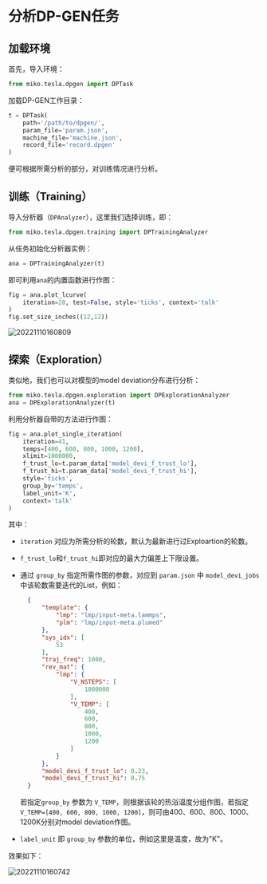 # 分析DP-GEN任务

## 加载环境

首先，导入环境：

```python
from miko.tesla.dpgen import DPTask
```

加载DP-GEN工作目录：

```python
t = DPTask(
    path='/path/to/dpgen/', 
    param_file='param.json', 
    machine_file='machine.json',
    record_file='record.dpgen'
)
```

便可根据所需分析的部分，对训练情况进行分析。

## 训练（Training）

导入分析器（`DPAnalyzer`），这里我们选择训练，即：

```python
from miko.tesla.dpgen.training import DPTrainingAnalyzer
```

从任务初始化分析器实例：

```python
ana = DPTrainingAnalyzer(t)
```

即可利用`ana`的内置函数进行作图：

```py
fig = ana.plot_lcurve(
    iteration=28, test=False, style='ticks', context='talk'
)
fig.set_size_inches((12,12))
```

![20221110160809](https://s2.loli.net/2022/11/10/koHFV25Leu6bdIn.png)

## 探索（Exploration）

类似地，我们也可以对模型的model deviation分布进行分析：

```python
from miko.tesla.dpgen.exploration import DPExplorationAnalyzer
ana = DPExplorationAnalyzer(t)
```

利用分析器自带的方法进行作图：

```python
fig = ana.plot_single_iteration(
    iteration=41, 
    temps=[400, 600, 800, 1000, 1200],
    xlimit=1000000,
    f_trust_lo=t.param_data['model_devi_f_trust_lo'],
    f_trust_hi=t.param_data['model_devi_f_trust_hi'],
    style='ticks',
    group_by='temps',
    label_unit='K',
    context='talk'
)
```

其中：

- `iteration` 对应为所需分析的轮数，默认为最新进行过Exploartion的轮数。

- `f_trust_lo`和`f_trust_hi`即对应的最大力偏差上下限设置。

- 通过 `group_by` 指定所需作图的参数，对应到 `param.json` 中 `model_devi_jobs` 中该轮数需要迭代的List，例如：
  
  ```json
    {
        "template": {
            "lmp": "lmp/input-meta.lammps",
            "plm": "lmp/input-meta.plumed"
        },
        "sys_idx": [
            53
        ],
        "traj_freq": 1000,
        "rev_mat": {
            "lmp": {
                "V_NSTEPS": [
                    1000000
                ],
                "V_TEMP": [
                    400,
                    600,
                    800,
                    1000,
                    1200
                ]
            }
        },
        "model_devi_f_trust_lo": 0.23,
        "model_devi_f_trust_hi": 0.75
    }
  ```
  
  若指定`group_by` 参数为 `V_TEMP`，则根据该轮的热浴温度分组作图，若指定`V_TEMP=[400, 600, 800, 1000, 1200]`，则可由400、600、800、1000、1200K分别对model deviation作图。

- `label_unit` 即 `group_by` 参数的单位，例如这里是温度，故为"K"。

效果如下：

![20221110160742](https://s2.loli.net/2022/11/10/g9hZaUTDfQi6Pov.png)
